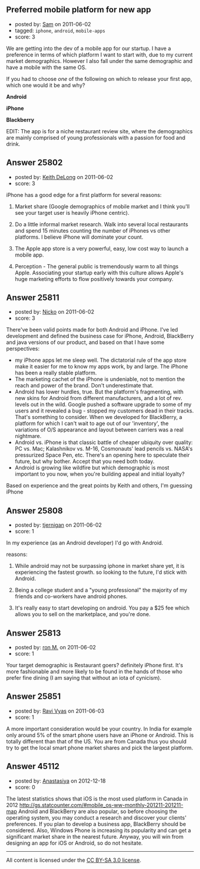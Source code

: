 ## Preferred mobile platform for new app

- posted by: [Sam](https://stackexchange.com/users/-1/10234-sam) on 2011-06-02
- tagged: `iphone`, `android`, `mobile-apps`
- score: 3

We are getting into the dev of a mobile app for our startup. I have a preference in terms of which platform I want to start with, due to my current market demographics. However I also fall under the same demographic and have a mobile with the same OS. 

If you had to choose *one* of the following on which to release your first app, which one would it be and why?

**Android**

**iPhone**

**Blackberry**

EDIT: The app is for a niche restaurant review site, where the demographics are mainly comprised of young professionals with a passion for food and drink.


## Answer 25802

- posted by: [Keith DeLong](https://stackexchange.com/users/-1/888-keith-delong) on 2011-06-02
- score: 3

iPhone has a good edge for a first platform for several reasons:

1. Market share (Google demographics of mobile market and I think you'll see your target user is heavily iPhone centric). 

2. Do a little informal market research. Walk into several local restaurants and spend 15 minutes counting the number of iPhones vs other platforms. I believe iPhone will dominate your count.

3. The Apple app store is a very powerful, easy, low cost way to launch a mobile app.

4. Perception - The general public is tremendously warm to all things Apple. Associating your startup early with this culture allows Apple's huge marketing efforts to flow positively towards your company. 


## Answer 25811

- posted by: [Nicko](https://stackexchange.com/users/-1/7870-nicko) on 2011-06-02
- score: 3

There've been valid points made for both Android and iPhone. I've led development and defined the business case for iPhone, Android, BlackBerry and java versions of our product, and based on that I have some perspectives:

 - my iPhone apps let me sleep well. The dictatorial rule of the app store make it easier for me to know my apps work, by and large.  The iPhone has been a really stable platform.
 - The marketing cachet of the iPhone is undeniable, not to mention the reach and power of the brand.  Don't underestimate that.
 - Android has lower hurdles, true. But the platform's fragmenting, with new skins for Android from different manufacturers, and a lot of rev. levels out in the wild.  Google pushed a software upgrade to some of my users and it revealed a bug - stopped my customers dead in their tracks.  That's something to consider.  When we developed for BlackBerry, a platform for which I can't wait to age out of our 'inventory', the variations of O/S appearance and layout between carriers was a real nightmare.
 - Android vs. iPhone is that classic battle of cheaper ubiquity over quality: PC vs. Mac; Kalashnikov vs. M-16, Cosmonauts' lead pencils vs. NASA's pressurized Space Pen, etc.  There's an opening here to speculate their future, but why bother.  Accept that you need both today.  
 - Android is growing like wildfire but which demographic is most important to you now,  when you're building appeal and initial loyalty?

Based on experience and the great points by Keith and others, I'm guessing iPhone


## Answer 25808

- posted by: [tjernigan](https://stackexchange.com/users/-1/10991-tjernigan) on 2011-06-02
- score: 1

In my experience (as an Android developer) I'd go with Android.

reasons:
1. While android may not be surpassing iphone in market share yet, it is experiencing the fastest growth.  so looking to the future, I'd stick with Android.

2. Being a college student and a "young professional" the majority of my friends and co-workers have android phones.

3. It's really easy to start developing on android.  You pay a $25 fee which allows you to sell on the marketplace, and you're done.


## Answer 25813

- posted by: [ron M.](https://stackexchange.com/users/-1/2122-ron-m) on 2011-06-02
- score: 1

Your target demographic is Restaurant goers? definitely iPhone first. It's more fashionable and more likely to be found in the hands of those who prefer fine dining (I am saying that without an iota of cynicism).


## Answer 25851

- posted by: [Ravi Vyas](https://stackexchange.com/users/-1/4089-ravi-vyas) on 2011-06-03
- score: 1

A more important consideration would be your country. In India for example only around 5% of the smart phone users have an iPhone or Android. This is totally different than that of the US. You are from Canada thus you should try to get the local smart phone market shares and pick the largest platform. 


## Answer 45112

- posted by: [Anastasiya](https://stackexchange.com/users/-1/21909-anastasiya) on 2012-12-18
- score: 0

The latest statistics shows that iOS is the most used platform in Canada in 2012 http://gs.statcounter.com/#mobile_os-ww-monthly-201211-201211-map  Android and BlackBerry are also popular, so before choosing the operating system, you may conduct a research and discover your clients' preferences. If you plan to develop a business app, BlackBerry should be considered. Also, Windows Phone is increasing its popularity and can get a significant market share in the nearest future. 
Anyway, you will win from designing an app for iOS or Android, so do not hesitate.



---

All content is licensed under the [CC BY-SA 3.0 license](https://creativecommons.org/licenses/by-sa/3.0/).
